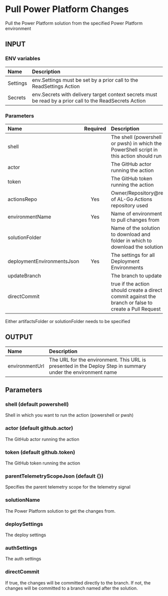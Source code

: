 # Pull Power Platform Changes
Pull the Power Platform solution from the specified Power Platform environment

## INPUT

### ENV variables
| Name | Description |
| :-- | :-- |
| Settings | env.Settings must be set by a prior call to the ReadSettings Action |
| Secrets | env.Secrets with delivery target context secrets must be read by a prior call to the ReadSecrets Action |

### Parameters
| Name | Required | Description | Default value |
| :-- | :-: | :-- | :-- |
| shell | | The shell (powershell or pwsh) in which the PowerShell script in this action should run | powershell |
| actor | | The GitHub actor running the action | github.actor |
| token | | The GitHub token running the action | github.token |
| actionsRepo | Yes | Owner/Repository@ref of AL-Go Actions repository used | |
| environmentName | Yes | Name of environment to pull changes from |
| solutionFolder | | Name of the solution to download and folder in which to download the solution | |
| deploymentEnvironmentsJson | Yes | The settings for all Deployment Environments | |
| updateBranch | | The branch to update | github.ref_name |
| directCommit | | true if the action should create a direct commit against the branch or false to create a Pull Request | false |


Either artifactsFolder or solutionFolder needs to be specified

## OUTPUT
| Name | Description |
| :-- | :-- |
| environmentUrl | The URL for the environment. This URL is presented in the Deploy Step in summary under the environment name |




## Parameters
### shell (default powershell)
Shell in which you want to run the action (powershell or pwsh)
### actor (default github.actor)
The GitHub actor running the action
### token (default github.token)
The GitHub token running the action
### parentTelemetryScopeJson (default {})
Specifies the parent telemetry scope for the telemetry signal
### solutionName
The Power Platform solution to get the changes from.
### deploySettings
The deploy settings
### authSettings
The auth settings
### directCommit
If true, the changes will be committed directly to the branch. If not, the changes will be committed to a branch named after the solution.
